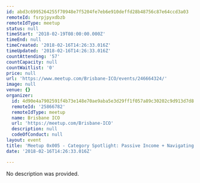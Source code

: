 ```yaml
---
id: abd3c6995264255f70948e7f5204fe7eb6e910deffd28b48756c87e64ccd3a03
remoteId: fsrpjpyxdbzb
remoteIdType: meetup
status: null
timeStart: '2018-02-19T08:00:00.000Z'
timeEnd: null
timeCreated: '2018-02-16T14:26:33.016Z'
timeUpdated: '2018-02-16T14:26:33.016Z'
countAttending: '57'
countCapacity: null
countWaitlist: '0'
price: null
url: 'https://www.meetup.com/Brisbane-ICO/events/246664324/'
image: null
venue: {}
organizer:
  id: 4d90e4a7902591f4b73e148e70ae9aba5e3d29ff1f057a89c30202c9d913d7d8
  remoteId: '25866782'
  remoteIdType: meetup
  name: Brisbane ICO
  url: 'https://meetup.com/Brisbane-ICO'
  description: null
  codeOfConduct: null
layout: event
title: 'Meetup 0x005 - Category Spotlight: Passive Income + Navigating EtherDelta'
date: '2018-02-16T14:26:33.016Z'

---
```

No description was provided.
